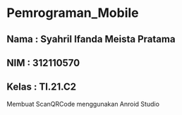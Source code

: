 # Pemrograman_Mobile
## Nama : Syahril Ifanda Meista Pratama
## NIM  : 312110570
## Kelas : TI.21.C2

Membuat ScanQRCode menggunakan Anroid Studio

